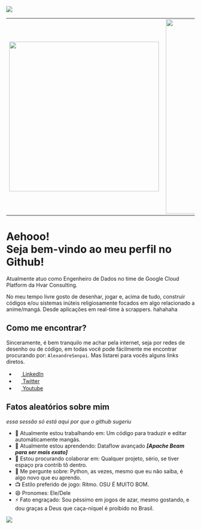 
<img src="https://i.imgur.com/TGw2DDn.png" />
<center>
<table>
    <tr>
        <td><img width="400px" align="left" src="https://github-readme-stats.vercel.app/api/top-langs/?username=AlexandreSenpai&hide=html&layout=compact&theme=buefy" /></td>
        <td><img width="520px" align="left" src="https://github-readme-stats.vercel.app/api?username=AlexandreSenpai&theme=buefy"/></td>
    </tr>   
</table>
</center>  

# Aehooo! <br>Seja bem-vindo ao meu perfil no Github!
Atualmente atuo como Engenheiro de Dados no time de Google Cloud Platform da Hvar Consulting.    

No meu tempo livre gosto de desenhar, jogar e, acima de tudo, construir códigos e/ou sistemas inúteis religiosamente focados em algo relacionado a anime/mangá. Desde aplicações em real-time à scrappers. hahahaha

## Como me encontrar?
Sinceramente, é bem tranquilo me achar pela internet, seja por redes de desenho ou de código, em todas você pode fácilmente me encontrar procurando por: `AlexandreSenpai`. Mas listarei para vocês alguns links diretos.

- <a href="https://www.linkedin.com/in/alexandre-r-152432134/"><img src="https://github.com/AlexandreSenpai/AlexandreSenpai/linkedin.svg" width="16" /> LinkedIn<a/>
- <a href="https://twitter.com/AlexandreSenpa1"><img src="https://github.com/AlexandreSenpai/AlexandreSenpai/twitter.svg" width="16" /> Twitter<a/> 
- <a href="https://www.youtube.com/c/AlexandreRamosSenpai/"><img src="https://github.com/AlexandreSenpai/AlexandreSenpai/youtube.svg" width="16" /> Youtube<a/> 

## Fatos aleatórios sobre mim
*essa sessão só está aqui por que o github sugeriu*

- 🔭 Atualmente estou trabalhando em: Um código para traduzir e editar automáticamente mangás.
- 🌱 Atualmente estou aprendendo: Dataflow avançado ***[Apache Beam para ser mais exato]***
- 👯 Estou procurando colaborar em: Qualquer projeto, sério, se tiver espaço pra contrib tô dentro.
- 💬 Me pergunte sobre: Python, as vezes, mesmo que eu não saiba, é algo novo que eu aprendo.
- 📺 Estilo preferido de jogo: Rítmo. OSU É MUITO BOM.
- 😄 Pronomes: Ele/Dele
- ⚡ Fato engraçado: Sou péssimo em jogos de azar, mesmo gostando, e dou graças a Deus que caça-níquel é proíbido no Brasil.

![](https://komarev.com/ghpvc/?username=AlexandreSenpai&color=blueviolet&style=flat)
